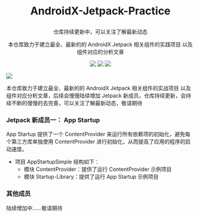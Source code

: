 # <p align="center"> AndroidX-Jetpack-Practice </p>

<p align="center"> 仓库持续更新中，可以关注了解最新动态</p>
<p align="center"> 本仓库致力于建立最全、最新的的 AndroidX Jetpack 相关组件的实践项目 以及组件对应的分析文章 </p>

<p align="center">
<a href="https://github.com/hi-dhl"><img src="https://img.shields.io/badge/GitHub-HiDhl-4BC51D.svg?style=flat"></a> <img src="https://img.shields.io/badge/language-Kotlin-orange.svg"/> <img src="https://img.shields.io/badge/platform-android-lightgrey.svg"/>
</p>

![](media/15920418119729.jpg)

本仓库致力于建立最全、最新的的 AndroidX Jetpack 相关组件的实战项目 以及组件对应分析文章，后续会慢慢陆续增加 Jetpack 新成员，仓库持续更新，会持续不断的慢慢的去完善，可以关注了解最新动态，敬请期待

### Jetpack 新成员一： App Startup

App Startup 提供了一个 ContentProvider 来运行所有依赖项的初始化，避免每个第三方库单独使用 ContentProvider 进行初始化，从而提高了应用的程序的启动速度。
 
* 项目 AppStartupSimple 结构如下：
    * 模块 ContentProvider：提供了运行 ContentProvider 示例项目
    * 模块 Startup-Library：提供了运行 App Startup 示例项目

### 其他成员

陆续增加中......敬请期待

 

